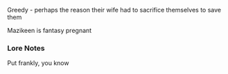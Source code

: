 Greedy - perhaps the reason their wife had to sacrifice themselves to save them

Mazikeen is fantasy pregnant

### Lore Notes

Put frankly, you know 